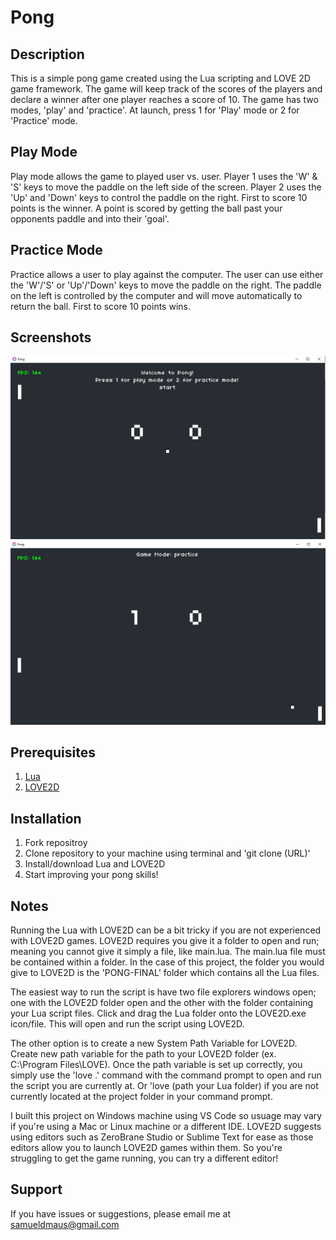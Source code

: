 # Pong

## Description
This is a simple pong game created using the Lua scripting and LOVE 2D game framework.
The game will keep track of the scores of the players and declare a winner after one player reaches a score of 10. The game has two modes, 'play' and 'practice'. At launch, press 1 for 'Play' mode or 2 for 'Practice' mode.

## Play Mode
Play mode allows the game to played user vs. user. Player 1 uses the 'W' & 'S' keys to move the paddle on the left side of the screen. Player 2 uses the 'Up' and 'Down' keys to control the paddle on the right. First to score 10 points is the winner. A point is scored by getting the ball past your opponents paddle and into their 'goal'.

## Practice Mode
Practice allows a user to play against the computer. The user can use either the 'W'/'S' or 'Up'/'Down' keys to move the paddle on the right. The paddle on the left is controlled by the computer and will move automatically to return the ball. First to score 10 points wins.

## Screenshots
![start_screen](./images/screenshot1.JPG)
![gameplay](./images/screenshot2.JPG)

## Prerequisites
1. [Lua](http://www.lua.org/download.html)
2. [LOVE2D](https://love2d.org/#download)

## Installation
1. Fork repositroy
2. Clone repository to your machine using terminal and 'git clone (URL)'
3. Install/download Lua and LOVE2D
4. Start improving your pong skills!

## Notes
Running the Lua with LOVE2D can be a bit tricky if you are not experienced with LOVE2D games. LOVE2D requires you give it a folder to open and run; meaning you cannot give it simply a file, like main.lua. The main.lua file must be contained within a folder. In the case of this project, the folder you would give to LOVE2D is the 'PONG-FINAL' folder which contains all the Lua files.

The easiest way to run the script is have two file explorers windows open; one with the LOVE2D folder open and the other with the folder containing your Lua script files. Click and drag the Lua folder onto the LOVE2D.exe icon/file. This will open and run the script using LOVE2D.

The other option is to create a new System Path Variable for LOVE2D. Create new path variable for the path to your LOVE2D folder (ex. C:\Program Files\LOVE). Once the path variable is set up correctly, you simply use the 'love .' command with the command prompt to open and run the script you are currently at. Or 'love (path your Lua folder) if you are not currently located at the project folder in your command prompt.

I built this project on Windows machine using VS Code so usuage may vary if you're using a Mac or Linux machine or a different IDE. LOVE2D suggests using editors such as ZeroBrane Studio or Sublime Text for ease as those editors allow you to launch LOVE2D games within them. So you're struggling to get the game running, you can try a different editor!

## Support
If you have issues or suggestions, please email me at samueldmaus@gmail.com